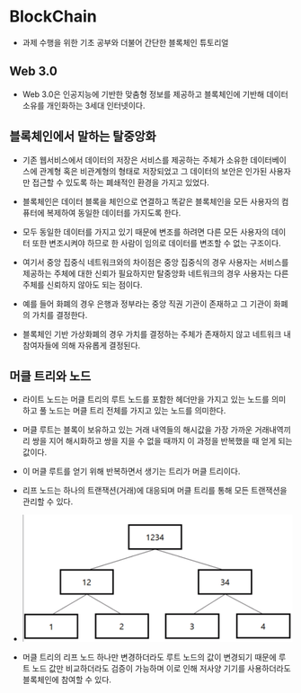 # BlockChain

- 과제 수행을 위한 기초 공부와 더불어 간단한 블록체인 튜토리얼

## Web 3.0

- Web 3.0은 인공지능에 기반한 맞춤형 정보를 제공하고 블록체인에 기반해 데이터 소유를 개인화하는 3세대 인터넷이다.

## 블록체인에서 말하는 탈중앙화

- 기존 웹서비스에서 데이터의 저장은 서비스를 제공하는 주체가 소유한 데이터베이스에 관계형 혹은 비관계형의 형태로 저장되었고 그 데이터의 보안은 인가된 사용자만 접근할 수 있도록 하는 폐쇄적인 환경을 가지고 있었다.

- 블록체인은 데이터 블록을 체인으로 연결하고 똑같은 블록체인을 모든 사용자의 컴퓨터에 복제하여 동일한 데이터를 가지도록 한다.

- 모두 동일한 데이터를 가지고 있기 때문에 변조를 하려면 다른 모든 사용자의 데이터 또한 변조시켜야 하므로 한 사람이 임의로 데이터를 변조할 수 없는 구조이다.

- 여기서 중앙 집중식 네트워크와의 차이점은 중앙 집중식의 경우 사용자는 서비스를 제공하는 주체에 대한 신뢰가 필요하지만 탈중앙화 네트워크의 경우 사용자는 다른 주체를 신뢰하지 않아도 되는 점이다.

- 예를 들어 화폐의 경우 은행과 정부라는 중앙 직권 기관이 존재하고 그 기관이 화폐의 가치를 결정한다.

- 블록체인 기반 가상화폐의 경우 가치를 결정하는 주체가 존재하지 않고 네트워크 내 참여자들에 의해 자유롭게 결정된다.

## 머클 트리와 노드

- 라이트 노드는 머클 트리의 루트 노드를 포함한 헤더만을 가지고 있는 노드를 의미하고 풀 노드는 머클 트리 전체를 가지고 있는 노드를 의미한다.

- 머클 루트는 블록이 보유하고 있는 거래 내역들의 해시값을 가장 가까운 거래내역끼리 쌍을 지어 해시화하고 쌍을 지을 수 없을 때까지 이 과정을 반복했을 때 얻게 되는 값이다.

- 이 머클 루트를 얻기 위해 반복하면서 생기는 트리가 머클 트리이다.

- 리프 노드는 하나의 트랜잭션(거래)에 대응되며 머클 트리를 통해 모든 트랜잭션을 관리할 수 있다.

- ![image](./img/merkle.PNG)

- 머클 트리의 리프 노드 하나만 변경하더라도 루트 노드의 값이 변경되기 때문에 루트 노드 값만 비교하더라도 검증이 가능하며 이로 인해 저사양 기기를 사용하더라도 블록체인에 참여할 수 있다.
